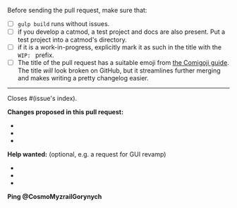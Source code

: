 Before sending the pull request, make sure that:

- [ ] `gulp build` runs without issues.
- [ ] if you develop a catmod, a test project and docs are also present. Put a test project into a catmod's directory.
- [ ] if it is a work-in-progress, explicitly mark it as such in the title with the `WIP: ` prefix.
- [ ] The title of the pull request has a suitable emoji from [the Comigoji guide](https://comigo.gitlab.io/comigoji/#gitmoji). The title *will* look broken on GitHub, but it streamlines further merging and makes writing a pretty changelog easier.

--------------------------------------------------------
<!-- Delete this and everything above this line before posting -->

Closes #(issue's index).

**Changes proposed in this pull request:**

-
-
-

**Help wanted:** (optional, e.g. a request for GUI revamp)

-
-
-

<!-- Please delete this line if you're creating a pull request inside your own repo -->
<!-- I get spammed by your upstream pulls 😹 -->
**Ping @CosmoMyzrailGorynych**
